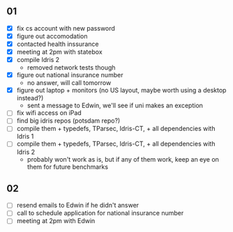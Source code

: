 ## 01


- [x] fix cs account with new password
- [x] figure out accomodation
- [x] contacted health inssurance
- [x] meeting at 2pm with statebox
- [x] compile Idris 2
  - removed network tests though
- [x] figure out national insurance number
  - no answer, will call tomorrow
- [x] figure out laptop + monitors (no US layout, maybe worth using a desktop instead?)
  - sent a message to Edwin, we'll see if uni makes an exception
- [ ] fix wifi access on iPad
- [ ] find big idris repos (potsdam repo?)
- [ ] compile them + typedefs, TParsec, Idris-CT, + all dependencies with Idris 1
- [ ] compile them + typedefs, TParsec, Idris-CT, + all dependencies with Idris 2
  - probably won't work as is, but if any of them work, keep an eye on them for future benchmarks
 
## 02

- [ ] resend emails to Edwin if he didn't answer
- [ ] call to schedule application for national insurance number
- [ ] meeting at 2pm with Edwin
